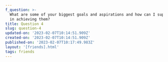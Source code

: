 ```yaml
---
f_question: >-
  What are some of your biggest goals and aspirations and how can I support you
  in achieving them?
title: Question 4
slug: question-4
updated-on: '2023-02-07T10:14:51.909Z'
created-on: '2023-02-07T10:14:51.909Z'
published-on: '2023-02-07T10:17:49.983Z'
layout: '[friends].html'
tags: friends
---
```



